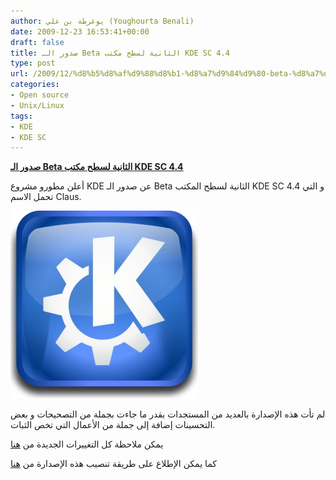 ```yaml
---
author: يوغرطة بن علي (Youghourta Benali)
date: 2009-12-23 16:53:41+00:00
draft: false
title: صدور الـ Beta الثانية لسطح مكتب KDE SC 4.4
type: post
url: /2009/12/%d8%b5%d8%af%d9%88%d8%b1-%d8%a7%d9%84%d9%80-beta-%d8%a7%d9%84%d8%ab%d8%a7%d9%86%d9%8a%d8%a9-%d9%84%d8%b3%d8%b7%d8%ad-%d9%85%d9%83%d8%aa%d8%a8-kde-sc-4-4/
categories:
- Open source
- Unix/Linux
tags:
- KDE
- KDE SC
---
```


[**صدور الـ Beta الثانية لسطح مكتب KDE SC 4.4**](https://www.it-scoop.com/2009/12/%d8%b5%d8%af%d9%88%d8%b1-%d8%a7%d9%84%d9%80-beta-%d8%a7%d9%84%d8%ab%d8%a7%d9%86%d9%8a%d8%a9-%d9%84%d8%b3%d8%b7%d8%ad-%d9%85%d9%83%d8%aa%d8%a8-kde-sc-4-4/)


أعلن مطورو مشروع KDE عن صدور الـ Beta الثانية لسطح المكتب KDE SC 4.4 و التي تحمل الاسم Claus.

[![](KDE_logo.jpg)
](https://www.it-scoop.com/2009/12/%d8%b5%d8%af%d9%88%d8%b1-%d8%a7%d9%84%d9%80-beta-%d8%a7%d9%84%d8%ab%d8%a7%d9%86%d9%8a%d8%a9-%d9%84%d8%b3%d8%b7%d8%ad-%d9%85%d9%83%d8%aa%d8%a8-kde-sc-4-4/)

لم تأت هذه الإصدارة بالعديد من المستجدات بقدر ما جاءت بجملة من التصحيحات و بعض التحسينات إضافة إلى جملة من الأعمال التي تخص الثبات.

يمكن ملاحظة كل التغييرات الجديدة من [هنا](http://techbase.kde.org/Schedules/KDE4/4.4_Release_Goals)

كما يمكن الإطلاع على طريقة تنصيب هذه الإصدارة من [هنا](http://kde.org/announcements/announce-4.4-beta2.php)
